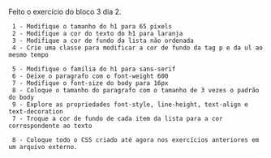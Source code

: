 Feito o exercício do bloco 3 dia 2.


     1 - Modifique o tamanho do h1 para 65 pixels
     2 - Modifique a cor do texto do h1 para laranja
     3 - Modifique a cor de fundo da lista não ordenada 
     4 - Crie uma classe para modificar a cor de fundo da tag p e da ul ao mesmo tempo

     5 - Modifique o família do h1 para sans-serif
     6 - Deixe o paragrafo com o font-weight 600
     7 - Modifique o font-size do body para 16px
     8 - Coloque o tamanho do paragrafo com o tamanho de 3 vezes o padrão do body
     9 - Explore as propriedades font-style, line-height, text-align e text-decoration
     7 - Troque a cor de fundo de cada item da lista para a cor correspondente ao texto
   
     8 - Coloque todo o CSS criado até agora nos exercícios anteriores em um arquivo externo.
